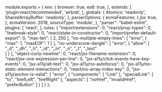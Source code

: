 module.exports = {
    env: {
      browser: true,
      es6: true,
    },
extends: [
      'plugin:react/recommended',
      'airbnb',
    ],
    globals: {
      Atomics: 'readonly',
      SharedArrayBuffer: 'readonly',
    },
    parserOptions: {
      ecmaFeatures: {
        jsx: true,
      },
      ecmaVersion: 2018,
      sourceType: 'module',
    },
    "parser": "babel-eslint",
    plugins: [
      'react',
    ],
    rules: {
      "import/extensions": 0,
      "react/prop-types": 0,
      "linebreak-style": 0,
      "react/state-in-constructor": 0,
      "import/prefer-default-export": 0,
      "max-len": [
        2,
        250
      ],
      "no-multiple-empty-lines": [
        "error",
        {
          "max": 1,
          "maxEOF": 1
        }
      ],
      "no-underscore-dangle": [
        "error",
        {
          "allow": [
            "_d",
            "_dh",
            "_h",
            "_id",
            "_m",
            "_n",
            "_t",
            "_text"    
            ]
        }
      ],
      "object-curly-newline": 0,
      "react/jsx-filename-extension": 0,
      "react/jsx-one-expression-per-line": 0,
      "jsx-a11y/click-events-have-key-events": 0,
      "jsx-a11y/alt-text": 0,
      "jsx-a11y/no-autofocus": 0,
      "jsx-a11y/no-static-element-interactions": 0,
      "react/no-array-index-key": 0,
      "jsx-a11y/anchor-is-valid": [
        "error",
        {
          "components": [
            "Link"
          ],
          "specialLink": [
            "to",
            "hrefLeft",
            "hrefRight"
          ],
          "aspects": [
            "noHref",
            "invalidHref",
            "preferButton"
          ]
        }
      ]
    }
  };

